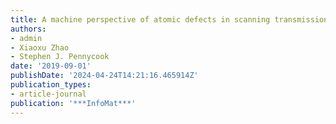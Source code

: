 ```yaml
---
title: A machine perspective of atomic defects in scanning transmission electron microscopy
authors:
- admin
- Xiaoxu Zhao
- Stephen J. Pennycook
date: '2019-09-01'
publishDate: '2024-04-24T14:21:16.465914Z'
publication_types:
- article-journal
publication: '***InfoMat***'
---
```

